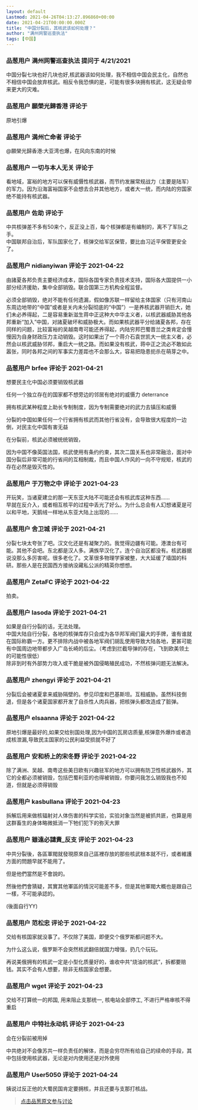 ```yaml
---
layout: default
Lastmod: 2021-04-26T04:13:27.896860+00:00
date: 2021-04-21T00:00:00.000Z
title: "中国分裂后，其核武该如何处理？"
author: "满州网警巡查执法"
tags: [中国]
---
```



### 品葱用户 **满州网警巡查执法** 提问于 4/21/2021
    
中国分裂七块也好几块也好,核武器该如何处理，我不相信中国会民主化，自然也不相信中国会放弃核武。相反令我恐惧的是，可能有很多块拥有核武，这无疑会带来更大的灾难。
    
                

### 品葱用户 **願榮光歸香港** 评论于 
        
原地引爆
        
                

### 品葱用户 **満州亡命者** 评论于 
        
@願榮光歸香港:大亚湾也爆，在风向东南的时候
        
                

### 品葱用户 **一切与本人无关** 评论于 
        
看地域，富裕的地方可以保有威慑性核武器，而节约发展常规战力（主要是陆军）的军力。因为沿海富裕国家不会想去合并其他地方，或者大一统，而内陆的穷国家绝不能持有核武器。
        
                

### 品葱用户 **佐助** 评论于 
        
中共核弹差不多有50来个，反正没上百，每个核弹都是有编制的，离不了军队之手。  
中国联邦自治后，军队国家化了，核弹交给军区保管，要比由习近平保管更安全了。
        
                

### 品葱用户 **nidianyiwan** 评论于 2021-04-22
        
由諸夏各邦负责主要经济成本，国际各国专家负责技术支持，国际各大国提供一小部分经济援助，集中全部销毁。联合国第三方机构全程监督。  
  
必须全部销毁，绝对不能有任何遗漏，假如像苏联一样留给主体国家（只有河南山东周边地带的“中国”或者是关内未分裂彻底的“中国”）一是养核武器开销巨大，她们未必养得起，二是容易重新滋生蒋中正这种大中华主义者，以核武器威胁其他各邦重新“加入”中国，对諸夏破坏和威胁极大。而如果核武器平分给諸夏各邦，存在同样的问题，比较富裕的吴越南粤可能还养得起，内陆穷邦巴蜀晋兰之类肯定会慢慢因为自身财政压力主动销毁。这时如果出了一个蒋介石袁世凯大一统主义者，必然会以核武威胁邻邦，重启大一统之路。而如果没有核武，蒋中正之流必不敢如此嚣张，同时各邦之间的军事实力差距也不会那么大，容易把隐患扼杀在萌芽之中。
        
                

### 品葱用户 **brfee** 评论于 2021-04-21
        
想要民主化中国必须要销毁核武器  
  
任何一个独立存在的国家都不想旁边的邻居有绝对的威慑力 deterrance  
  
拥有核武某种程度上助长专制制度，因为专制需要绝对的武力去镇压和威慑  
  
分裂的中国如果任何一个行省拥有核武而其他行省没有，会导致很大程度的一边倒，对民主化中国有害无益  
  
在分裂前，核武必须被统统销毁，  
  
因为中国不像英国法国，核武使用有条约约束，其次二国关系也非常融洽，面对中国分裂后非常可能的行省间的互相制裁，而且中国人作风的一向不守规矩，核武的存在必然是毁灭性的。
        
                

### 品葱用户 **于万物之中** 评论于 2021-04-23
        
开玩笑，当诸夏建立的那一天东亚大陆不可能还会有核武库这种东西……  
早就在反介入，或者相互核平的过程中丢光了好么。为什么总会有人幻想诸夏是可以和平地，天鹅绒一样地从东亚大陆上出现的……
        
                

### 品葱用户 **舍卫城** 评论于 2021-04-21
        
分裂七块太夸张了吧。汉文化还是有凝聚力的。我觉得边疆有可能。港澳台有可能。其他不会吧。东北都是汉人多。满族早汉化了。连个自治区都没有。核武器据说没那么多厉害呢。很多老化了。文革很多物理学家被整，大大延缓了墙国的科研。那些人是在民国西方接纳没藏私公派的精英你想想。
        
                

### 品葱用户 **ZetaFC** 评论于 2021-04-22
        
拍卖。
        
                

### 品葱用户 **lasoda** 评论于 2021-04-21
        
如果是自行分裂的话，无法处理。  
中国大陆自行分裂，各地的核弹库存只会成为各华邦军阀们最大的手牌，谁有谁就在国际称霸一方。更不排除内战中被各地军阀们胡乱使用导致大陆各地，更甚可能有中国周边地带都步入广岛长崎的后尘。（考虑到拦截导弹的存在，飞到欧美领土的可能性很低）  
除非到时有外部势力攻入或干脆是被外国侵略殖民成功，不然核弹问题无法解决。
        
                

### 品葱用户 **zhengyi** 评论于 2021-04-21
        
分裂后会被诸夏拿来威胁隔壁的。参见印度和巴基斯坦。互相威胁。虽然科技倒退，但是各个诸夏国家都开发了自杀性人肉兵器，把核弹头都改造成了脏弹。
        
                

### 品葱用户 **elsaanna** 评论于 2021-04-22
        
原地引爆是最好的,如果交给别国处理,因为中国的瓦房店质量,核弹意外爆炸或者造成核泄漏,导致民主国家的公民利益受损就不好了
        
                

### 品葱用户 **安和桥上的宋冬野** 评论于 2021-04-22
        
除了满洲、吴越、南粤这些美日欧有兴趣驻军的地方可以拥有防卫性核武器外，其它的全都必须被销毁，包括巴蜀利亚的也得被销毁，你要问我怎么销毁我也不知道，但就是必须得销毁
        
                

### 品葱用户 **kasbullana** 评论于 2021-04-23
        
拆解后用来做核辐射对人体伤害的科学实验，实验对象当然是被抓共匪，也算是用这群畜生的身体略微抵消一下牠们犯下的弥天大罪
        
                

### 品葱用户 **雖遠必譴責_反支** 评论于 2021-04-23
        
中共分裂後，各區軍閥就發現原來自己區裡存放的那些核武根本就不行，或者維護方面的問題早就不能用了。  
  
但是他們當然是不會說的。  
  
然後他們會猜疑，其實其他軍區的情況可能差不多，但是其他軍閥大概也是跟自己一樣，不可能承認的。  
  
(後面自行YY)
        
                

### 品葱用户 **范松忠** 评论于 2021-04-22
        
交给有核国家就没事了。不仅除了美国，即便交个俄罗斯都问题不大。  
  
为什么这么说，俄罗斯不会突然核武翻倍就国力增强，扔几个玩玩。  
  
再说美俄拥有的核武一定是小型化质量好的，谁收中共“烧油的核武”，拆都要赔钱。其实不会有人想要，除非无核国家会想要。
        
                

### 品葱用户 **wget** 评论于 2021-04-23
        
交给不打算统一的邦国, 用来阻止支那统一, 核电站全部停工, 不进行严格审核不得重启
        
                

### 品葱用户 **中特社永动机** 评论于 2021-04-23
        
会在分裂前被用掉  
  
中共绝对不会像苏共一样负责任的解体，而是会穷尽所有给自己的续命的手段，其中包括使用核武器，无论是对内使用还是对外使用
        
                

### 品葱用户 **User5050** 评论于 2021-04-24
        
姨说过反正他的大蜀民国肯定要拥核，并且还要与支那打核战。
        
                





> [点击品葱原文参与讨论](https://pincong.rocks/question/38211)

